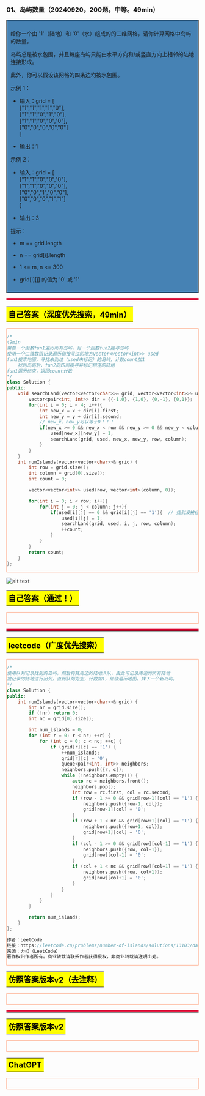 ### 01、岛屿数量（20240920，200题，中等。49min）
<div style="border: 1px solid black; padding: 10px; background-color: SteelBlue;">

给你一个由 '1'（陆地）和 '0'（水）组成的的二维网格，请你计算网格中岛屿的数量。

岛屿总是被水包围，并且每座岛屿只能由水平方向和/或竖直方向上相邻的陆地连接形成。

此外，你可以假设该网格的四条边均被水包围。

 

示例 1：

- 输入：grid = [  
  ["1","1","1","1","0"],  
  ["1","1","0","1","0"],  
  ["1","1","0","0","0"],  
  ["0","0","0","0","0"]  
]  

- 输出：1

示例 2：

- 输入：grid = [  
  ["1","1","0","0","0"],  
  ["1","1","0","0","0"],  
  ["0","0","1","0","0"],  
  ["0","0","0","1","1"]  
]  

- 输出：3
 

提示：

- m == grid.length
- n == grid[i].length
- 1 <= m, n <= 300
- grid[i][j] 的值为 '0' 或 '1'

  </p>
</div>

<hr style="border-top: 5px solid #DC143C;">
<table>
  <tr>
    <td bgcolor="Yellow" style="padding: 5px; border: 0px solid black;">
      <span style="font-weight: bold; font-size: 20px;color: black;">
      自己答案（深度优先搜索，49min）
      </span>
    </td>
  </tr>
</table>
<div style="padding: 0px; border: 1.5px solid LightSalmon; margin-bottom: 10px;">

```C++ {.line-numbers}
/*
49min
需要一个函数fun1遍历所有岛屿，另一个函数fun2搜寻岛屿
使用一个二维数组记录遍历和搜寻过的地方vector<vector<int>> used
fun1搜索地图，寻找未到过（used未标记）的岛屿，计数count加1
    找到岛屿后，fun2向四周搜寻并标记相连的陆地
fun1遍历结束，返回count计数
*/
class Solution {
public:
    void searchLand(vector<vector<char>>& grid, vector<vector<int>>& used, int x, int y, int row, int column){
        vector<pair<int, int>> dir = {{-1,0}, {1,0}, {0,-1}, {0,1}};  // 上下左右
        for(int i = 0; i < 4; i++){
            int new_x = x + dir[i].first;
            int new_y = y + dir[i].second;
            // new_x、new_y可以等于0！！！
            if(new_x >= 0 && new_x < row && new_y >= 0 && new_y < column && grid[new_x][new_y] == '1' && used[new_x][new_y] == 0){
                used[new_x][new_y] = 1;
                searchLand(grid, used, new_x, new_y, row, column);
            }
        }
    }
    int numIslands(vector<vector<char>>& grid) {
        int row = grid.size();
        int column = grid[0].size();
        int count = 0;

        vector<vector<int>> used(row, vector<int>(column, 0));

        for(int i = 0; i < row; i++){
            for(int j = 0; j < column; j++){
                if(used[i][j] == 0 && grid[i][j] == '1'){  // 找到没被标记的岛屿
                    used[i][j] = 1;
                    searchLand(grid, used, i, j, row, column);
                    ++count;
                }
            }
        }
        return count;
    }
};
```

</div>

![alt text](c156fcfd5a08ec2439f163914f46d02.png)

<table>
  <tr>
    <td bgcolor="Yellow" style="padding: 5px; border: 0px solid black;">
      <span style="font-weight: bold; font-size: 20px;color: black;">
      自己答案（通过！）
      </span>
    </td>
  </tr>
</table>

<div style="padding: 0px; border: 1.5px solid LightSalmon; margin-bottom: 10px">

```C++ {.line-numbers}


```
</div>

<hr style="border-top: 5px solid #DC143C;">

<table>
  <tr>
    <td bgcolor="Yellow" style="padding: 5px; border: 0px solid black;">
      <span style="font-weight: bold; font-size: 20px;color: black;">
      leetcode（广度优先搜索）
      </span>
    </td>
  </tr>
</table>

<div style="padding: 0px; border: 1.5px solid LightSalmon; margin-bottom: 10px">

```C++ {.line-numbers}
/*
使用队列记录找到的岛屿，然后将其周边的陆地入队，由此可记录周边的所有陆地
被记录的陆地进行出列，直到队列为空，计数加1，继续遍历地图，找下一个新岛屿。
*/
class Solution {
public:
    int numIslands(vector<vector<char>>& grid) {
        int nr = grid.size();
        if (!nr) return 0;
        int nc = grid[0].size();

        int num_islands = 0;
        for (int r = 0; r < nr; ++r) {
            for (int c = 0; c < nc; ++c) {
                if (grid[r][c] == '1') {
                    ++num_islands;
                    grid[r][c] = '0';
                    queue<pair<int, int>> neighbors;
                    neighbors.push({r, c});
                    while (!neighbors.empty()) {
                        auto rc = neighbors.front();
                        neighbors.pop();
                        int row = rc.first, col = rc.second;
                        if (row - 1 >= 0 && grid[row-1][col] == '1') {
                            neighbors.push({row-1, col});
                            grid[row-1][col] = '0';
                        }
                        if (row + 1 < nr && grid[row+1][col] == '1') {
                            neighbors.push({row+1, col});
                            grid[row+1][col] = '0';
                        }
                        if (col - 1 >= 0 && grid[row][col-1] == '1') {
                            neighbors.push({row, col-1});
                            grid[row][col-1] = '0';
                        }
                        if (col + 1 < nc && grid[row][col+1] == '1') {
                            neighbors.push({row, col+1});
                            grid[row][col+1] = '0';
                        }
                    }
                }
            }
        }

        return num_islands;
    }
};

作者：LeetCode
链接：https://leetcode.cn/problems/number-of-islands/solutions/13103/dao-yu-shu-liang-by-leetcode/
来源：力扣（LeetCode）
著作权归作者所有。商业转载请联系作者获得授权，非商业转载请注明出处。
```
</div>

<table>
  <tr>
    <td bgcolor="Yellow" style="padding: 5px; border: 0px solid black;">
      <span style="font-weight: bold; font-size: 20px;color: black;">
      仿照答案版本v2（去注释）
      </span>
    </td>
  </tr>
</table>

<div style="padding: 0px; border: 1.5px solid LightSalmon; margin-bottom: 10px">

```C++ {.line-numbers}


```
</div>

<hr style="border-top: 5px solid #DC143C;">

<table>
  <tr>
    <td bgcolor="Yellow" style="padding: 5px; border: 0px solid black;">
      <span style="font-weight: bold; font-size: 20px;color: black;">
      仿照答案版本v2
      </span>
    </td>
  </tr>
</table>

<div style="padding: 0px; border: 1.5px solid LightSalmon; margin-bottom: 10px">

```C++ {.line-numbers}


```
</div>

<table>
  <tr>
    <td bgcolor="Yellow" style="padding: 5px; border: 0px solid black;">
      <span style="font-weight: bold; font-size: 20px;color: black;">
      ChatGPT
      </span>
    </td>
  </tr>
</table>

<div style="padding: 0px; border: 1.5px solid LightSalmon; margin-bottom: 10px">

```C++ {.line-numbers}


```
</div>
